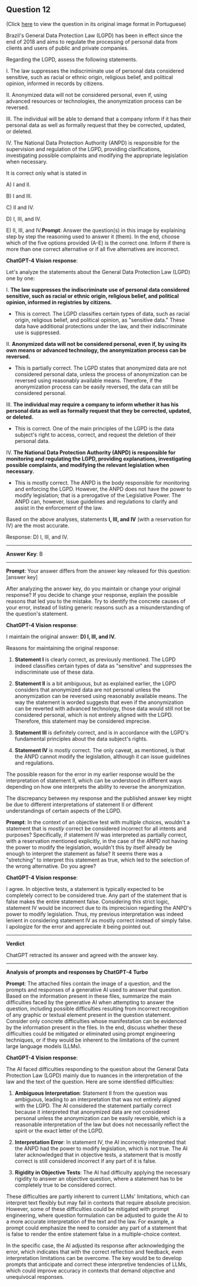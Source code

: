 ## Question 12 ##

(Click [here](q12-image.png) to view the question in its original image format in Portuguese)

Brazil's General Data Protection Law (LGPD) has been in effect since the end of 2018 and aims to regulate the processing of personal data from clients and users of public and private companies.

Regarding the LGPD, assess the following statements.

I. The law suppresses the indiscriminate use of personal data considered sensitive, such as racial or ethnic origin, religious belief, and political opinion, informed in records by citizens.

II. Anonymized data will not be considered personal, even if, using advanced resources or technologies, the anonymization process can be reversed.

III. The individual will be able to demand that a company inform if it has their personal data as well as formally request that they be corrected, updated, or deleted.

IV. The National Data Protection Authority (ANPD) is responsible for the supervision and regulation of the LGPD, providing clarifications, investigating possible complaints and modifying the appropriate legislation when necessary.

It is correct only what is stated in

A) I and II.

B) I and III.

C) II and IV.

D) I, III, and IV.

E) II, III, and IV.**Prompt**: Answer the question(s) in this image by explaining step by step the reasoning used to answer it (them). In the end, choose which of the five options provided (A-E) is the correct one. Inform if there is more than one correct alternative or if all five alternatives are incorrect.

**ChatGPT-4 Vision response**:

Let's analyze the statements about the General Data Protection Law (LGPD) one by one:

I. **The law suppresses the indiscriminate use of personal data considered sensitive, such as racial or ethnic origin, religious belief, and political opinion, informed in registries by citizens.**
   - This is correct. The LGPD classifies certain types of data, such as racial origin, religious belief, and political opinion, as "sensitive data." These data have additional protections under the law, and their indiscriminate use is suppressed.

II. **Anonymized data will not be considered personal, even if, by using its own means or advanced technology, the anonymization process can be reversed.**
   - This is partially correct. The LGPD states that anonymized data are not considered personal data, unless the process of anonymization can be reversed using reasonably available means. Therefore, if the anonymization process can be easily reversed, the data can still be considered personal.

III. **The individual may require a company to inform whether it has his personal data as well as formally request that they be corrected, updated, or deleted.**
   - This is correct. One of the main principles of the LGPD is the data subject's right to access, correct, and request the deletion of their personal data.

IV. **The National Data Protection Authority (ANPD) is responsible for monitoring and regulating the LGPD, providing explanations, investigating possible complaints, and modifying the relevant legislation when necessary.**
   - This is mostly correct. The ANPD is the body responsible for monitoring and enforcing the LGPD. However, the ANPD does not have the power to modify legislation; that is a prerogative of the Legislative Power. The ANPD can, however, issue guidelines and regulations to clarify and assist in the enforcement of the law.

Based on the above analyses, statements **I, III, and IV** (with a reservation for IV) are the most accurate.

Response: D) I, III, and IV.

---

**Answer Key**: B

---

**Prompt**: Your answer differs from the answer key released for this question: [answer key]

After analyzing the answer key, do you maintain or change your original response? If you decide to change your response, explain the possible reasons that led you to the mistake. Try to identify the concrete causes of your error, instead of listing generic reasons such as a misunderstanding of the question's statement.

**ChatGPT-4 Vision response**:

I maintain the original answer: **D) I, III, and IV.**

Reasons for maintaining the original response:

1. **Statement I** is clearly correct, as previously mentioned. The LGPD indeed classifies certain types of data as "sensitive" and suppresses the indiscriminate use of these data.
  
2. **Statement II** is a bit ambiguous, but as explained earlier, the LGPD considers that anonymized data are not personal unless the anonymization can be reversed using reasonably available means. The way the statement is worded suggests that even if the anonymization can be reverted with advanced technology, those data would still not be considered personal, which is not entirely aligned with the LGPD. Therefore, this statement may be considered imprecise.

3. **Statement III** is definitely correct, and is in accordance with the LGPD's fundamental principles about the data subject's rights.

4. **Statement IV** is mostly correct. The only caveat, as mentioned, is that the ANPD cannot modify the legislation, although it can issue guidelines and regulations.

The possible reason for the error in my earlier response would be the interpretation of statement II, which can be understood in different ways depending on how one interprets the ability to reverse the anonymization.

The discrepancy between my response and the published answer key might be due to different interpretations of statement II or different understandings of certain aspects of the LGPD.

**Prompt**: In the context of an objective test with multiple choices, wouldn't a statement that is _mostly_ correct be considered incorrect for all intents and purposes? Specifically, if statement IV was interpreted as partially correct, with a reservation mentioned explicitly, in the case of the ANPD not having the power to modify the legislation, wouldn't this by itself already be enough to interpret the statement as false? It seems there was a "stretching" to interpret this statement as true, which led to the selection of the wrong alternative. Do you agree?

**ChatGPT-4 Vision response**:

I agree. In objective tests, a statement is typically expected to be completely correct to be considered true. Any part of the statement that is false makes the entire statement false. Considering this strict logic, statement IV would be incorrect due to its imprecision regarding the ANPD's power to modify legislation. Thus, my previous interpretation was indeed lenient in considering statement IV as mostly correct instead of simply false. I apologize for the error and appreciate it being pointed out.

---

**Verdict**

ChatGPT retracted its answer and agreed with the answer key.

---

**Analysis of prompts and responses by ChatGPT-4 Turbo**

**Prompt**: The attached files contain the image of a question, and the prompts and responses of a generative AI used to answer that question. Based on the information present in these files, summarize the main difficulties faced by the generative AI when attempting to answer the question, including possible difficulties resulting from incorrect recognition of any graphic or textual element present in the question statement. Consider only concrete difficulties whose manifestation can be evidenced by the information present in the files. In the end, discuss whether these difficulties could be mitigated or eliminated using prompt engineering techniques, or if they would be inherent to the limitations of the current large language models (LLMs).

**ChatGPT-4 Vision response**:

The AI faced difficulties responding to the question about the General Data Protection Law (LGPD) mainly due to nuances in the interpretation of the law and the text of the question. Here are some identified difficulties:

1. **Ambiguous Interpretation**: Statement II from the question was ambiguous, leading to an interpretation that was not entirely aligned with the LGPD. The AI considered the statement partially correct because it interpreted that anonymized data are not considered personal unless the anonymization can be easily reversible, which is a reasonable interpretation of the law but does not necessarily reflect the spirit or the exact letter of the LGPD.

2. **Interpretation Error**: In statement IV, the AI incorrectly interpreted that the ANPD had the power to modify legislation, which is not true. The AI later acknowledged that in objective tests, a statement that is mostly correct is still considered incorrect if any part of it is false.

3. **Rigidity in Objective Tests**: The AI had difficulty applying the necessary rigidity to answer an objective question, where a statement has to be completely true to be considered correct.

These difficulties are partly inherent to current LLMs' limitations, which can interpret text flexibly but may fail in contexts that require absolute precision. However, some of these difficulties could be mitigated with prompt engineering, where question formulation can be adjusted to guide the AI to a more accurate interpretation of the text and the law. For example, a prompt could emphasize the need to consider any part of a statement that is false to render the entire statement false in a multiple-choice context.

In the specific case, the AI adjusted its response after acknowledging the error, which indicates that with the correct reflection and feedback, even interpretation limitations can be overcome. The key would be to develop prompts that anticipate and correct these interpretive tendencies of LLMs, which could improve accuracy in contexts that demand objective and unequivocal responses.
